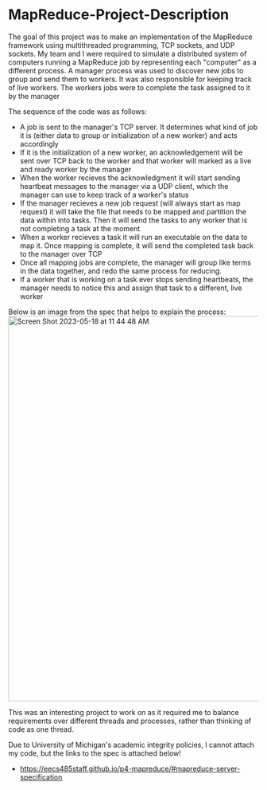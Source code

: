 # MapReduce-Project-Description

The goal of this project was to make an implementation of the MapReduce framework using multithreaded programming, TCP sockets, and UDP sockets. My team and I were required to simulate a distributed system of computers running a MapReduce job by representing each "computer" as a different process. A manager process was used to discover new jobs to group and send them to workers. It was also responsible for keeping track of live workers. The workers jobs were to complete the task assigned to it by the manager

The sequence of the code was as follows:
- A job is sent to the manager's TCP server. It determines what kind of job it is (either data to group or initialization of a new worker)      and acts accordingly
-  If it is the initialization of a new worker, an acknowledgement will be sent over TCP back to the worker and that worker will marked as a    live and  ready worker by the manager
-  When the worker recieves the acknowledgment it will start sending heartbeat messages to the manager via a UDP client, which the manager      can use to keep track of a worker's status
-  If the manager recieves a new job request (will always start as map request) it will take the file that needs to be mapped and              partition the data within into tasks. Then it will send the tasks to any worker that is not completing a task at the moment
-  When a worker recieves a task it will run an executable on the data to map it. Once mapping is complete, it will send the completed task    back to the manager over TCP
-  Once all mapping jobs are complete, the manager will group like terms in the data together, and redo the same process for reducing.
-  If a worker that is working on a task ever stops sending heartbeats, the manager needs to notice this and assign that task to a              different, live worker

Below is an image from the spec that helps to explain the process:
<img width="773" alt="Screen Shot 2023-05-18 at 11 44 48 AM" src="https://github.com/omastey/MapReduce-Project-Description/assets/67980312/c4f516f8-cafc-40ce-9af7-993ca2c2829d">


This was an interesting project to work on as it required me to balance requirements over different threads and processes, rather than thinking of code as one thread.

Due to University of Michigan's academic integrity policies, I cannot attach my code, but the links to the spec is attached below!
- https://eecs485staff.github.io/p4-mapreduce/#mapreduce-server-specification
